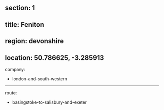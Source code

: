 ﻿section: 1
----
title: Feniton
----
region: devonshire
----
location: 50.786625, -3.285913
----
company:
- london-and-south-western
----
route:
- basingstoke-to-salisbury-and-exeter
